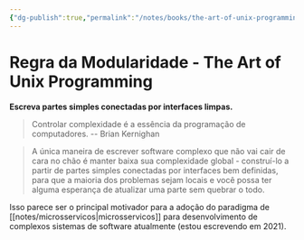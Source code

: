 ```yaml
---
{"dg-publish":true,"permalink":"/notes/books/the-art-of-unix-programming/regra-da-modularidade/"}
---
```


# Regra da Modularidade - The Art of Unix Programming

**Escreva partes simples conectadas por interfaces limpas.**

> Controlar complexidade é a essência da programação de computadores.
> -- Brian Kernighan

> A única maneira de escrever software complexo que não vai cair de cara no chão é manter baixa sua complexidade global - construí-lo a partir de partes simples conectadas por interfaces bem definidas, para que a maioria dos problemas sejam locais e você possa ter alguma esperança de atualizar uma parte sem quebrar o todo.

Isso parece ser o principal motivador para a adoção do paradigma de [[notes/microsservicos\|microsservicos]] para desenvolvimento de complexos sistemas de software atualmente (estou escrevendo em 2021).
